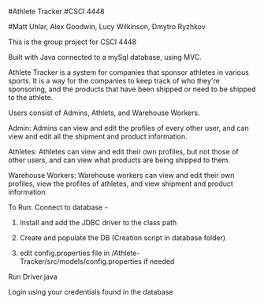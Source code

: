 #Athlete Tracker
#CSCI 4448

#Matt Uhlar, Alex Goodwin, Lucy Wilkinson, Dmytro Ryzhkov

This is the group project for CSCI 4448

Built with Java connected to a mySql database, using MVC.

Athlete Tracker is a system for companies that sponsor athletes in various sports.
It is a way for the companies to keep track of who they're sponsoring, and the
products that have been shipped or need to be shipped to the athlete.

Users consist of Admins, Athlets, and Warehouse Workers.

Admin:
Admins can view and edit the profiles of every other user, and can view and edit all the shipment and
product information.

Athletes:
Athletes can view and edit their own profiles, but not those of other users, and can view what products are
being shipped to them.

Warehouse Workers:
Warehouse workers can view and edit their own profiles, view the profiles of athletes,
and view shipment and product information.

To Run:
Connect to database -
1) Install and add the JDBC driver to the class path

2) Create and populate the DB (Creation script in database folder)

3) edit config.properties file in /Athlete-Tracker/src/models/config.properties if needed

Run Driver.java

Login using your credentials found in the database